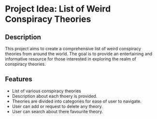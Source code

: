 # Project Idea: List of Weird Conspiracy Theories

## Description
This project aims to create a comprehensive list of weird conspiracy theories from around the world. The goal is to provide an entertaining and informative resource for those interested in exploring the realm of conspiracy theories.

## Features
- List of various conspiracy theories
- Description about each thoery is provided.
- Theories are divided into categories for ease of user to navigate.
- User can add or request to delete any theory. 
- User can search about there favourite theory.